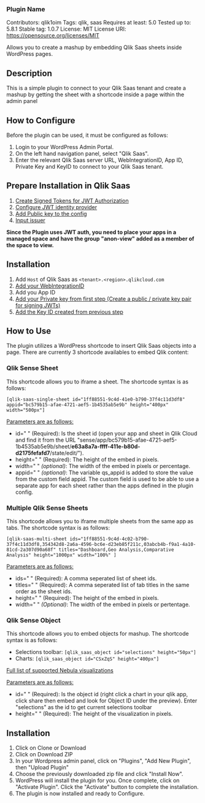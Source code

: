 ### Plugin Name
Contributors: qlik1oim
Tags: qlik, saas
Requires at least: 5.0
Tested up to: 5.8.1
Stable tag: 1.0.7
License: MIT
License URI: https://opensource.org/licenses/MIT

Allows you to create a mashup by embedding Qlik Saas sheets inside WordPress pages.

## Description
This is a simple plugin to connect to your Qlik Saas tenant and create a mashup by getting the sheet with a shortcode inside a page within the admin panel

## How to Configure
Before the plugin can be used, it must be configured as follows:
1. Login to your WordPress Admin Portal.
2. On the left hand navigation panel, select "Qlik Saas". 
3. Enter the relevant Qlik Saas server URL, WebIntegrationID, App ID, Private Key and KeyID to connect to your Qlik Saas tenant.

## Prepare Installation in Qlik Saas
1. [Create Signed Tokens for JWT Authorization](https://qlik.dev/authenticate/jwt/create-signed-tokens-for-jwt-authorization/#create-a-public--private-key-pair-for-signing-jwts)
2. [Configure JWT identity provider](https://qlik.dev/authenticate/jwt/create-signed-tokens-for-jwt-authorization/#configure-jwt-identity-provider)
3. [Add Public key to the config](https://qlik.dev/authenticate/jwt/create-signed-tokens-for-jwt-authorization/#add-the-public-key-to-the-configuration)
4. [Input issuer](https://qlik.dev/authenticate/jwt/create-signed-tokens-for-jwt-authorization/#input-issuer-and-key-id-values)

**Since the Plugin uses JWT auth, you need to place your apps in a managed space and have the group "anon-view" added as a member of the space to view.**

## Installation
1. Add `Host` of Qlik Saas as `<tenant>.<region>.qlikcloud.com`
2. [Add your WebIntegrationID](https://help.qlik.com/en-US/cloud-services/Subsystems/Hub/Content/Sense_Hub/Admin/mc-adminster-web-integrations.htm)
3. Add you App ID
4. [Add your Private key from first step (Create a public / private key pair for signing JWTs)](https://qlik.dev/authenticate/jwt/create-signed-tokens-for-jwt-authorization/#create-a-public--private-key-pair-for-signing-jwts)
5. [Add the Key ID created from previous step](https://qlik.dev/authenticate/jwt/create-signed-tokens-for-jwt-authorization/#input-issuer-and-key-id-values)

## How to Use
The plugin utilizes a WordPress shortcode to insert Qlik Saas objects into a page. 
There are currently 3 shortcode availables to embed Qlik content:

### Qlik Sense Sheet
This shortcode allows you to iframe a sheet. The shortcode syntax is as follows:

`[qlik-saas-single-sheet id="1ff88551-9c4d-41e0-b790-37f4c11d3df8" appid="bc579b15-afae-4721-aef5-1b4535ab5e9b" height="400px" width="500px"]`

<ins>Parameters are as follows:</ins>
* id=" " (Required): Is the sheet id (open your app and sheet in Qlik Cloud and find it from the URL "sense/app/bc579b15-afae-4721-aef5-1b4535ab5e9b/sheet/**e63a8a7a-ffff-411e-b80d-d2175fefafd7**/state/edit/").
* height=" " (Required): The height of the embed in pixels.
* width=" " *(optional)*: The width of the embed in pixels or percentage.
* appid=" " *(optional)*: The variable qs_appid is added to store the value from the custom field appid. The custom field is used to be able to use a separate app for each sheet rather than the apps defined in the plugin config.

### Multiple Qlik Sense Sheets

This shortcode allows you to iframe multiple sheets from the same app as tabs. The shortcode syntax is as follows:

`[qlik-saas-multi-sheet ids="1ff88551-9c4d-4c02-b790-37f4c11d3df8,354342d8-2a6a-4596-bc6e-d23eb85f211c,03abcb4b-f9a1-4a10-81cd-2a307d90a68f" titles="Dashboard,Geo Analysis,Comparative Analysis" height="1000px" width="100%" ]`

<ins>Parameters are as follows:</ins>
* ids=" " (Required): A comma seperated list of sheet ids. 
* titles=" " (Required): A comma seperated list of tab titles in the same order as the sheet ids.
* height=" " (Required): The height of the embed in pixels.
* width=" " *(Optional)*: The width of the embed in pixels or pertentage.

### Qlik Sense Object

This shortcode allows you to embed objects for mashup. The shortcode syntax is as follows:
- Selections toolbar: `[qlik_saas_object id="selections" height="50px"]`
- Charts: `[qlik_saas_object id="CSxZqS" height="400px"]`

[Full list of supported Nebula visualizations](https://qlik.dev/embed/foundational-knowledge/visualizations)

<ins>Parameters are as follows:</ins>
* id=" " (Required): Is the object id (right click a chart in your qlik app, click share then embed and look for Object ID under the preview). Enter "selections" as the id to get current selections toolbar
* height=" " (Required): The height of the visualization in pixels.

## Installation
1. Click on Clone or Download 
2. Click on Download ZIP
3. In your Wordpress admin panel, click on "Plugins", "Add New Plugin", then "Upload Plugin"
4. Choose the previously downloaded zip file and click "Install Now".
5. WordPress will install the plugin for you. Once complete, click on "Activate Plugin". Click the "Activate" button to complete the installation.
6. The plugin is now installed and ready to Configure.
